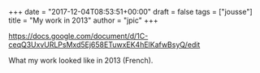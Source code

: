 +++
date = "2017-12-04T08:53:51+00:00"
draft = false
tags = ["jousse"]
title = "My work in 2013"
author = "jpic"
+++

https://docs.google.com/document/d/1C-ceqQ3UxvURLPsMxd5Ej658ETuwxEK4hElKafwBsyQ/edit

What my work looked like in 2013 (French).
